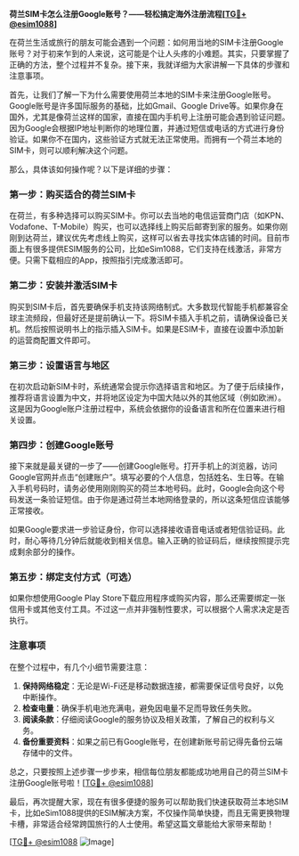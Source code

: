 **荷兰SIM卡怎么注册Google账号？——轻松搞定海外注册流程[[TG💪+ @esim1088](https://t.me/s/esim1088)]**

在荷兰生活或旅行的朋友可能会遇到一个问题：如何用当地的SIM卡注册Google账号？对于初来乍到的人来说，这可能是个让人头疼的小难题。其实，只要掌握了正确的方法，整个过程并不复杂。接下来，我就详细为大家讲解一下具体的步骤和注意事项。

首先，让我们了解一下为什么需要使用荷兰本地的SIM卡来注册Google账号。Google账号是许多国际服务的基础，比如Gmail、Google Drive等。如果你身在国外，尤其是像荷兰这样的国家，直接在国内手机号上注册可能会遇到验证问题。因为Google会根据IP地址判断你的地理位置，并通过短信或电话的方式进行身份验证。如果你不在国内，这些验证方式就无法正常使用。而拥有一个荷兰本地的SIM卡，则可以顺利解决这个问题。

那么，具体该如何操作呢？以下是详细的步骤：

### 第一步：购买适合的荷兰SIM卡

在荷兰，有多种选择可以购买SIM卡。你可以去当地的电信运营商门店（如KPN、Vodafone、T-Mobile）购买，也可以选择线上购买后邮寄到家的服务。如果你刚刚到达荷兰，建议优先考虑线上购买，这样可以省去寻找实体店铺的时间。目前市面上有很多提供ESIM服务的公司，比如eSim1088，它们支持在线激活，非常方便。只需下载相应的App，按照指引完成激活即可。

### 第二步：安装并激活SIM卡

购买到SIM卡后，首先要确保手机支持该网络制式。大多数现代智能手机都兼容全球主流频段，但最好还是提前确认一下。将SIM卡插入手机之前，请确保设备已关机。然后按照说明书上的指示插入SIM卡。如果是ESIM卡，直接在设置中添加新的运营商配置文件即可。

### 第三步：设置语言与地区

在初次启动新SIM卡时，系统通常会提示你选择语言和地区。为了便于后续操作，推荐将语言设置为中文，并将地区设定为中国大陆以外的其他区域（例如欧洲）。这是因为Google账户注册过程中，系统会依据你的设备语言和所在位置来进行相关设置。

### 第四步：创建Google账号

接下来就是最关键的一步了——创建Google账号。打开手机上的浏览器，访问Google官网并点击“创建账户”。填写必要的个人信息，包括姓名、生日等。在输入手机号码时，请务必使用刚刚购买的荷兰本地号码。此时，Google会向这个号码发送一条验证短信。由于你是通过荷兰本地网络登录的，所以这条短信应该能够正常接收。

如果Google要求进一步验证身份，你可以选择接收语音电话或者短信验证码。此时，耐心等待几分钟后就能收到相关信息。输入正确的验证码后，继续按照提示完成剩余部分的操作。

### 第五步：绑定支付方式（可选）

如果你想使用Google Play Store下载应用程序或购买内容，那么还需要绑定一张信用卡或其他支付工具。不过这一点并非强制性要求，可以根据个人需求决定是否执行。

### 注意事项

在整个过程中，有几个小细节需要注意：

1. **保持网络稳定**：无论是Wi-Fi还是移动数据连接，都需要保证信号良好，以免中断操作。
2. **检查电量**：确保手机电池充满电，避免因电量不足而导致任务失败。
3. **阅读条款**：仔细阅读Google的服务协议及相关政策，了解自己的权利与义务。
4. **备份重要资料**：如果之前已有Google账号，在创建新账号前记得先备份云端存储中的文件。

总之，只要按照上述步骤一步步来，相信每位朋友都能成功地用自己的荷兰SIM卡注册Google账号啦！[[TG💪+ @esim1088](https://t.me/s/esim1088)]

最后，再次提醒大家，现在有很多便捷的服务可以帮助我们快速获取荷兰本地SIM卡，比如eSim1088提供的ESIM解决方案，不仅操作简单快捷，而且无需更换物理卡槽，非常适合经常跨国旅行的人士使用。希望这篇文章能给大家带来帮助！

[[TG💪+ @esim1088](https://t.me/s/esim1088) ![Image](https://i.postimg.cc/4NQfJmqS/Snipaste-2025-05-13-00-14-12.png)]